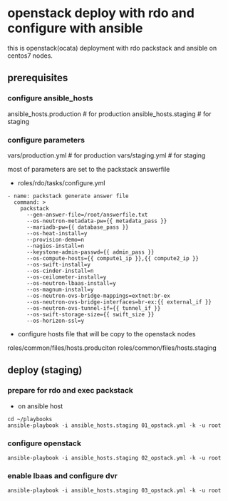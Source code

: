 # openstack deploy with rdo and configure with ansible

this is openstack(ocata) deployment with rdo packstack and ansible on centos7 nodes.

## prerequisites

### configure ansible_hosts

ansible_hosts.production    # for production
ansible_hosts.staging    # for staging

### configure parameters

vars/production.yml      # for production
vars/staging.yml         # for staging

most of parameters are set to the packstack answerfile

- roles/rdo/tasks/configure.yml

```
- name: packstack generate answer file
  command: >
    packstack
      --gen-answer-file=/root/answerfile.txt
      --os-neutron-metadata-pw={{ metadata_pass }}
      --mariadb-pw={{ database_pass }}
      --os-heat-install=y
      --provision-demo=n
      --nagios-install=n
      --keystone-admin-passwd={{ admin_pass }}
      --os-compute-hosts={{ compute1_ip }},{{ compute2_ip }}
      --os-swift-install=y
      --os-cinder-install=n
      --os-ceilometer-install=y
      --os-neutron-lbaas-install=y
      --os-magnum-install=y
      --os-neutron-ovs-bridge-mappings=extnet:br-ex
      --os-neutron-ovs-bridge-interfaces=br-ex:{{ external_if }}
      --os-neutron-ovs-tunnel-if={{ tunnel_if }}
      --os-swift-storage-size={{ swift_size }}
      --os-horizon-ssl=y
```


- configure hosts file that will be copy to the openstack nodes

roles/common/files/hosts.produciton
roles/common/files/hosts.staging

## deploy (staging)

### prepare for rdo and exec packstack

- on ansible host

```
cd ~/playbooks
ansible-playbook -i ansible_hosts.staging 01_opstack.yml -k -u root
```

### configure openstack

```
ansible-playbook -i ansible_hosts.staging 02_opstack.yml -k -u root
```

### enable lbaas and configure dvr

```
ansible-playbook -i ansible_hosts.staging 03_opstack.yml -k -u root
```

